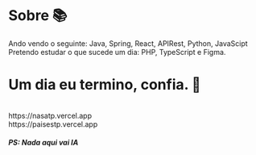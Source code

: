 <h1> Sobre 📚 </h1>
<p> Ando vendo o seguinte: Java, Spring, React, APIRest, Python, JavaScipt<br> Pretendo estudar o que sucede um dia: PHP, TypeScript e Figma. <br>


<h1>Um dia eu termino, confia. 🚀 </h1>
  <br>
  https://nasatp.vercel.app 
  <br>
       https://paisestp.vercel.app <br>
<h5>
  PS: Nada aqui vai IA 
</h5>
